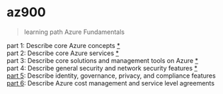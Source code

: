 # az900

> learning path Azure Fundamentals

part 1: Describe core Azure concepts [*](https://docs.microsoft.com/en-us/learn/paths/az-900-describe-cloud-concepts/)\
part 2: Describe core Azure services [*](https://docs.microsoft.com/en-us/learn/paths/az-900-describe-core-azure-services/)\
part 3: Describe core solutions and management tools on Azure [*](https://docs.microsoft.com/en-us/learn/paths/az-900-describe-core-solutions-management-tools-azure/)\
part 4: Describe general security and network security features [*](https://docs.microsoft.com/en-us/learn/paths/az-900-describe-general-security-network-security-features/)\
[part 5](./5-lp-az-900.md): Describe identity, governance, privacy, and compliance features \
[part 6](./6-lp-az-900.md): Describe Azure cost management and service level agreements

